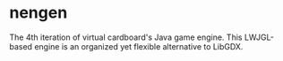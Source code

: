 # nengen
The 4th iteration of virtual cardboard's Java game engine. This LWJGL-based engine is an organized yet flexible alternative to LibGDX.
